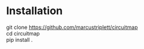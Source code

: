 # Installation
git clone https://github.com/marcustriplett/circuitmap  
cd circuitmap  
pip install .
